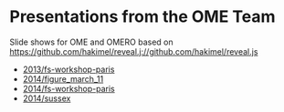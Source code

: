 Presentations from the OME Team
===============================

Slide shows for OME and OMERO based on
https://github.com/hakimel/reveal.j://github.com/hakimel/reveal.js

 * [2013/fs-workshop-paris](http://ome.github.io/presentations/2013/fs-workshop-paris)
 * [2014/figure_march_11](http://ome.github.io/presentations/2014/figure_march_11)
 * [2014/fs-workshop-paris](http://ome.github.io/presentations/2014/fs-workshop-paris)
 * [2014/sussex](http://ome.github.io/presentations/2014/sussex)

